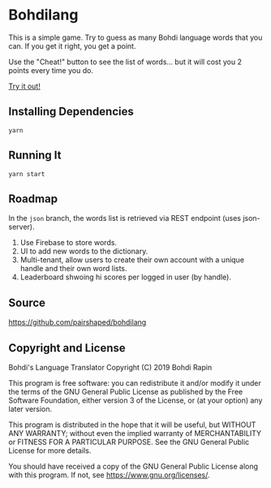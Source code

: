 # Bohdilang

This is a simple game. Try to guess as many Bohdi language words that you can. If you get it right, you get a point.

Use the "Cheat!" button to see the list of words... but it will cost you 2 points every time you do.

[Try it out!](https://pairshaped.github.io/bohdilang/)

## Installing Dependencies

```
yarn
```

## Running It

```
yarn start
```

## Roadmap

In the `json` branch, the words list is retrieved via REST endpoint (uses json-server).

1. Use Firebase to store words.
2. UI to add new words to the dictionary.
3. Multi-tenant, allow users to create their own account with a unique handle and their own word lists.
4. Leaderboard shwoing hi scores per logged in user (by handle).

## Source
<https://github.com/pairshaped/bohdilang>

## Copyright and License

Bohdi's Language Translator
Copyright (C) 2019 Bohdi Rapin

This program is free software: you can redistribute it and/or modify
it under the terms of the GNU General Public License as published by
the Free Software Foundation, either version 3 of the License, or
(at your option) any later version.

This program is distributed in the hope that it will be useful,
but WITHOUT ANY WARRANTY; without even the implied warranty of
MERCHANTABILITY or FITNESS FOR A PARTICULAR PURPOSE.  See the
GNU General Public License for more details.

You should have received a copy of the GNU General Public License
along with this program.  If not, see <https://www.gnu.org/licenses/>.
